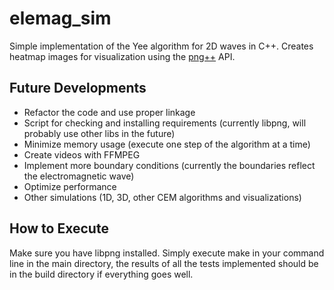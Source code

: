# elemag_sim
Simple implementation of the Yee algorithm for 2D waves in C++. Creates heatmap images for visualization using the [png++][png++] API.

## Future Developments

* Refactor the code and use proper linkage
* Script for checking and installing requirements (currently libpng, will probably use other libs in the future)
* Minimize memory usage (execute one step of the algorithm at a time)
* Create videos with FFMPEG
* Implement more boundary conditions (currently the boundaries reflect the electromagnetic wave)
* Optimize performance
* Other simulations (1D, 3D, other CEM algorithms and visualizations)

## How to Execute

Make sure you have libpng installed. Simply execute make in your command line in the main directory, the results of all the tests implemented should be in the build directory if everything goes well.

[png++]: https://www.nongnu.org/pngpp/
